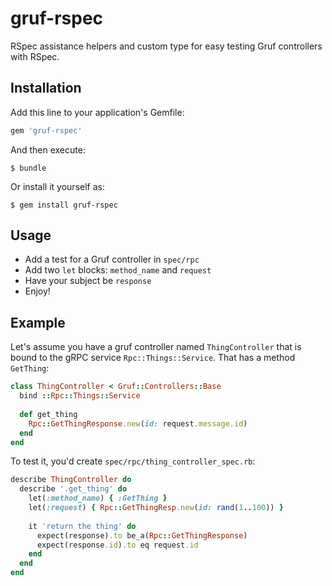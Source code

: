 # gruf-rspec

RSpec assistance helpers and custom type for easy testing Gruf controllers with RSpec.

## Installation

Add this line to your application's Gemfile:

```ruby
gem 'gruf-rspec'
```

And then execute:

    $ bundle

Or install it yourself as:

    $ gem install gruf-rspec

## Usage

* Add a test for a Gruf controller in `spec/rpc`
* Add two `let` blocks: `method_name` and `request`
* Have your subject be `response`
* Enjoy!

## Example

Let's assume you have a gruf controller named `ThingController` that is bound to the gRPC 
service `Rpc::Things::Service`. That has a method `GetThing`:

```ruby
class ThingController < Gruf::Controllers::Base
  bind ::Rpc::Things::Service
  
  def get_thing
    Rpc::GetThingResponse.new(id: request.message.id)
  end
end
```

To test it, you'd create `spec/rpc/thing_controller_spec.rb`:

```ruby
describe ThingController do
  describe '.get_thing' do
    let(:method_name) { :GetThing }
    let(:request) { Rpc::GetThingResp.new(id: rand(1..100)) }
    
    it 'return the thing' do
      expect(response).to be_a(Rpc::GetThingResponse)
      expect(response.id).to eq request.id
    end
  end
end
```
